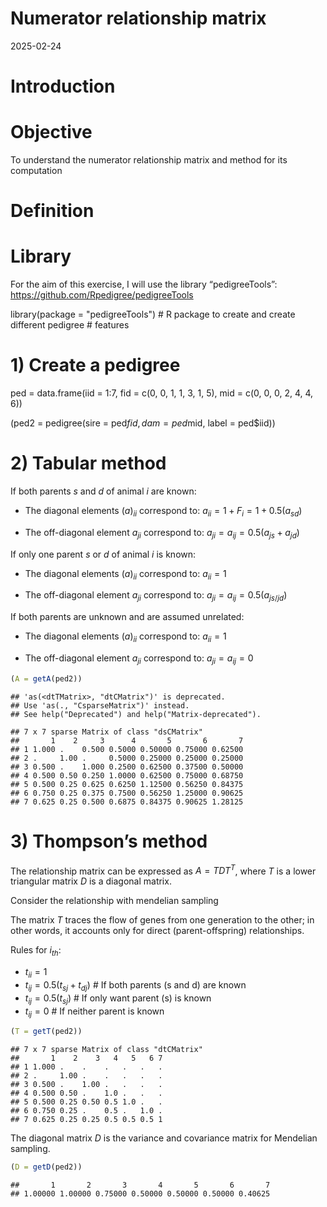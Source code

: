 Numerator relationship matrix
================
2025-02-24

# Introduction



# Objective

To understand the numerator relationship matrix and method for its computation


# Definition




# Library

For the aim of this exercise, I will use the library “pedigreeTools”:
<https://github.com/Rpedigree/pedigreeTools>

library(package = "pedigreeTools") # R package to create and create different pedigree
                                   # features


# 1) Create a pedigree

ped = data.frame(iid = 1:7,
                 fid = c(0, 0, 1, 1, 3, 1, 5), 
                 mid = c(0, 0, 0, 2, 4, 4, 6))

(ped2 = pedigree(sire  = ped$fid, 
                 dam   = ped$mid,
                 label = ped$iid))

                

# 2) Tabular method

If both parents $s$ and $d$ of animal $i$ are known:

- The diagonal elements $(a)_{ii}$ correspond to:
  $a_{ii} = 1 + F_i = 1 + 0.5(a_{sd})$

- The off-diagonal element $a_{ji}$ correspond to:
  $a_{ji} = a_{ij} = 0.5(a_{js} + a_{jd})$

If only one parent $s$ or $d$ of animal $i$ is known:

- The diagonal elements $(a)_{ii}$ correspond to: $a_{ii} = 1$

- The off-diagonal element $a_{ji}$ correspond to:
  $a_{ji} = a_{ij} = 0.5(a_{js/jd})$

If both parents are unknown and are assumed unrelated:

- The diagonal elements $(a)_{ii}$ correspond to: $a_{ii} = 1$

- The off-diagonal element $a_{ji}$ correspond to: $a_{ji} = a_{ij} = 0$

``` r
(A = getA(ped2))
```

    ## 'as(<dtTMatrix>, "dtCMatrix")' is deprecated.
    ## Use 'as(., "CsparseMatrix")' instead.
    ## See help("Deprecated") and help("Matrix-deprecated").

    ## 7 x 7 sparse Matrix of class "dsCMatrix"
    ##       1    2     3      4       5       6       7
    ## 1 1.000 .    0.500 0.5000 0.50000 0.75000 0.62500
    ## 2 .     1.00 .     0.5000 0.25000 0.25000 0.25000
    ## 3 0.500 .    1.000 0.2500 0.62500 0.37500 0.50000
    ## 4 0.500 0.50 0.250 1.0000 0.62500 0.75000 0.68750
    ## 5 0.500 0.25 0.625 0.6250 1.12500 0.56250 0.84375
    ## 6 0.750 0.25 0.375 0.7500 0.56250 1.25000 0.90625
    ## 7 0.625 0.25 0.500 0.6875 0.84375 0.90625 1.28125

# 3) Thompson’s method

The relationship matrix can be expressed as $A = TDT^T$, where $T$ is a
lower triangular matrix $D$ is a diagonal matrix.

Consider the relationship with mendelian sampling

The matrix $T$ traces the flow of genes from one generation to the
other; in other words, it accounts only for direct (parent-offspring)
relationships.

Rules for $i_{th}$:

- $t_{ii} = 1$
- $t_{ij} = 0.5(t_{sj} + t_{dj})$ \# If both parents (s and d) are known
- $t_{ij} = 0.5(t_{sj})$ \# If only want parent (s) is known
- $t_{ij} = 0$ \# If neither parent is known

``` r
(T = getT(ped2))
```

    ## 7 x 7 sparse Matrix of class "dtCMatrix"
    ##       1    2    3   4   5   6 7
    ## 1 1.000 .    .    .   .   .   .
    ## 2 .     1.00 .    .   .   .   .
    ## 3 0.500 .    1.00 .   .   .   .
    ## 4 0.500 0.50 .    1.0 .   .   .
    ## 5 0.500 0.25 0.50 0.5 1.0 .   .
    ## 6 0.750 0.25 .    0.5 .   1.0 .
    ## 7 0.625 0.25 0.25 0.5 0.5 0.5 1

The diagonal matrix $D$ is the variance and covariance matrix for
Mendelian sampling.

``` r
(D = getD(ped2))
```

    ##       1       2       3       4       5       6       7 
    ## 1.00000 1.00000 0.75000 0.50000 0.50000 0.50000 0.40625
